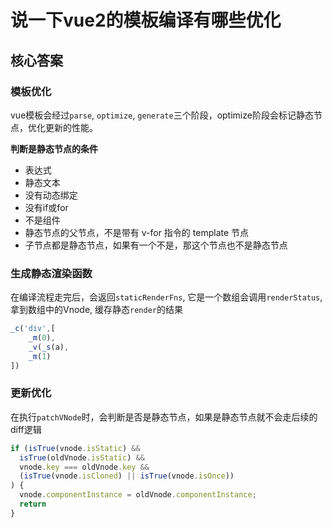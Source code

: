 # 说一下vue2的模板编译有哪些优化

## 核心答案

### 模板优化

vue模板会经过`parse`, `optimize`, `generate`三个阶段，optimize阶段会标记静态节点，优化更新的性能。

**判断是静态节点的条件**
+ 表达式
+ 静态文本
+ 没有动态绑定
+ 没有if或for
+ 不是组件
+ 静态节点的父节点，不是带有 v-for 指令的 template 节点
+ 子节点都是静态节点，如果有一个不是，那这个节点也不是静态节点


### 生成静态渲染函数
在编译流程走完后，会返回`staticRenderFns`, 它是一个数组会调用`renderStatus`, 拿到数组中的Vnode, 缓存静态`render`的结果
```js
_c('div',[ 
    _m(0), 
    _v(_s(a), 
    _m(1) 
])
```

### 更新优化
在执行`patchVNode`时，会判断是否是静态节点，如果是静态节点就不会走后续的diff逻辑
```js
if (isTrue(vnode.isStatic) &&
  isTrue(oldVnode.isStatic) &&
  vnode.key === oldVnode.key &&
  (isTrue(vnode.isCloned) || isTrue(vnode.isOnce))
) {
  vnode.componentInstance = oldVnode.componentInstance;
  return
}
```